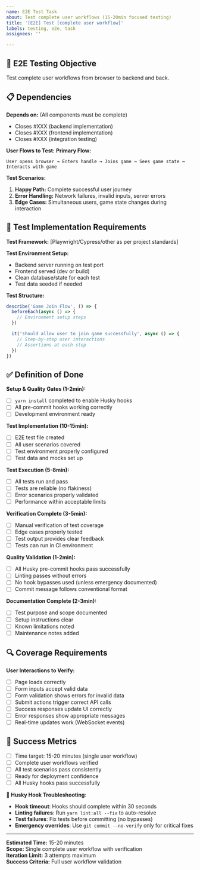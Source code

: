 ```yaml
---
name: E2E Test Task
about: Test complete user workflows (15-20min focused testing)
title: '[E2E] Test [complete user workflow]'
labels: testing, e2e, task
assignees: ''

---
```


## 🧪 E2E Testing Objective
Test complete user workflows from browser to backend and back.

## 📋 Dependencies
**Depends on:** (All components must be complete)
- Closes #XXX (backend implementation)
- Closes #XXX (frontend implementation)
- Closes #XXX (integration testing)

**User Flows to Test:**
**Primary Flow:**
```
User opens browser → Enters handle → Joins game → Sees game state → Interacts with game
```

**Test Scenarios:**
1. **Happy Path:** Complete successful user journey
2. **Error Handling:** Network failures, invalid inputs, server errors
3. **Edge Cases:** Simultaneous users, game state changes during interaction

## 🔧 Test Implementation Requirements
**Test Framework:** [Playwright/Cypress/other as per project standards]

**Test Environment Setup:**
- Backend server running on test port
- Frontend served (dev or build)
- Clean database/state for each test
- Test data seeded if needed

**Test Structure:**
```javascript
describe('Game Join Flow', () => {
  beforeEach(async () => {
    // Environment setup steps
  })

  it('should allow user to join game successfully', async () => {
    // Step-by-step user interactions
    // Assertions at each step
  })
})
```

## ✅ Definition of Done
**Setup & Quality Gates (1-2min):**
- [ ] `yarn install` completed to enable Husky hooks
- [ ] All pre-commit hooks working correctly
- [ ] Development environment ready

**Test Implementation (10-15min):**
- [ ] E2E test file created
- [ ] All user scenarios covered
- [ ] Test environment properly configured
- [ ] Test data and mocks set up

**Test Execution (5-8min):**
- [ ] All tests run and pass
- [ ] Tests are reliable (no flakiness)
- [ ] Error scenarios properly validated
- [ ] Performance within acceptable limits

**Verification Complete (3-5min):**
- [ ] Manual verification of test coverage
- [ ] Edge cases properly tested
- [ ] Test output provides clear feedback
- [ ] Tests can run in CI environment

**Quality Validation (1-2min):**
- [ ] All Husky pre-commit hooks pass successfully
- [ ] Linting passes without errors
- [ ] No hook bypasses used (unless emergency documented)
- [ ] Commit message follows conventional format

**Documentation Complete (2-3min):**
- [ ] Test purpose and scope documented
- [ ] Setup instructions clear
- [ ] Known limitations noted
- [ ] Maintenance notes added

## 🔍 Coverage Requirements
**User Interactions to Verify:**
- [ ] Page loads correctly
- [ ] Form inputs accept valid data
- [ ] Form validation shows errors for invalid data
- [ ] Submit actions trigger correct API calls
- [ ] Success responses update UI correctly
- [ ] Error responses show appropriate messages
- [ ] Real-time updates work (WebSocket events)

## 🎯 Success Metrics
- [ ] Time target: 15-20 minutes (single user workflow)
- [ ] Complete user workflows verified
- [ ] All test scenarios pass consistently
- [ ] Ready for deployment confidence
- [ ] All Husky hooks pass successfully

**🔧 Husky Hook Troubleshooting**:
- **Hook timeout**: Hooks should complete within 30 seconds
- **Linting failures**: Run `yarn lint:all --fix` to auto-resolve
- **Test failures**: Fix tests before committing (no bypasses)
- **Emergency overrides**: Use `git commit --no-verify` only for critical fixes

---
**Estimated Time:** 15-20 minutes  
**Scope:** Single complete user workflow with verification  
**Iteration Limit:** 3 attempts maximum  
**Success Criteria:** Full user workflow validation
